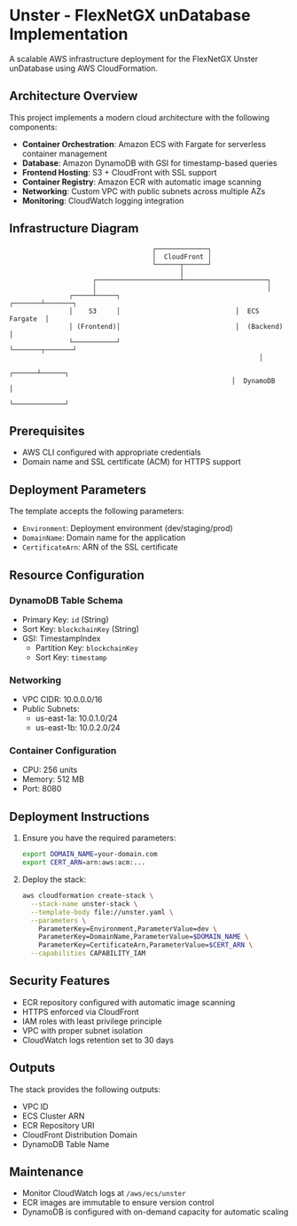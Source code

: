 # Unster - FlexNetGX unDatabase Implementation

A scalable AWS infrastructure deployment for the FlexNetGX Unster unDatabase using AWS CloudFormation.

## Architecture Overview

This project implements a modern cloud architecture with the following components:

- **Container Orchestration**: Amazon ECS with Fargate for serverless container management
- **Database**: Amazon DynamoDB with GSI for timestamp-based queries
- **Frontend Hosting**: S3 + CloudFront with SSL support
- **Container Registry**: Amazon ECR with automatic image scanning
- **Networking**: Custom VPC with public subnets across multiple AZs
- **Monitoring**: CloudWatch logging integration

## Infrastructure Diagram

```
                                    ┌─────────────┐
                                    │  CloudFront │
                                    └──────┬──────┘
                                           │
                     ┌─────────────────────┴─────────────────────┐
                     │                                           │
               ┌─────┴─────┐                             ┌───────┴───────┐
               │    S3     │                             │  ECS Fargate  │
               │ (Frontend)│                             │  (Backend)    │
               └───────────┘                             └───────┬───────┘
                                                               │
                                                        ┌──────┴──────┐
                                                        │  DynamoDB   │
                                                        └─────────────┘
```

## Prerequisites

- AWS CLI configured with appropriate credentials
- Domain name and SSL certificate (ACM) for HTTPS support

## Deployment Parameters

The template accepts the following parameters:

- `Environment`: Deployment environment (dev/staging/prod)
- `DomainName`: Domain name for the application
- `CertificateArn`: ARN of the SSL certificate

## Resource Configuration

### DynamoDB Table Schema
- Primary Key: `id` (String)
- Sort Key: `blockchainKey` (String)
- GSI: TimestampIndex
  - Partition Key: `blockchainKey`
  - Sort Key: `timestamp`

### Networking
- VPC CIDR: 10.0.0.0/16
- Public Subnets:
  - us-east-1a: 10.0.1.0/24
  - us-east-1b: 10.0.2.0/24

### Container Configuration
- CPU: 256 units
- Memory: 512 MB
- Port: 8080

## Deployment Instructions

1. Ensure you have the required parameters:
   ```bash
   export DOMAIN_NAME=your-domain.com
   export CERT_ARN=arn:aws:acm:...
   ```

2. Deploy the stack:
   ```bash
   aws cloudformation create-stack \
     --stack-name unster-stack \
     --template-body file://unster.yaml \
     --parameters \
       ParameterKey=Environment,ParameterValue=dev \
       ParameterKey=DomainName,ParameterValue=$DOMAIN_NAME \
       ParameterKey=CertificateArn,ParameterValue=$CERT_ARN \
     --capabilities CAPABILITY_IAM
   ```

## Security Features

- ECR repository configured with automatic image scanning
- HTTPS enforced via CloudFront
- IAM roles with least privilege principle
- VPC with proper subnet isolation
- CloudWatch logs retention set to 30 days

## Outputs

The stack provides the following outputs:
- VPC ID
- ECS Cluster ARN
- ECR Repository URI
- CloudFront Distribution Domain
- DynamoDB Table Name

## Maintenance

- Monitor CloudWatch logs at `/aws/ecs/unster`
- ECR images are immutable to ensure version control
- DynamoDB is configured with on-demand capacity for automatic scaling
